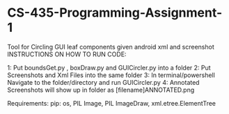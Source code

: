 # CS-435-Programming-Assignment-1
Tool for Circling GUI leaf components given android xml and screenshot
INSTRUCTIONS ON HOW TO RUN CODE:

1: Put boundsGet.py , boxDraw.py and GUICircler.py into a folder
2: Put Screenshots and Xml Files into the same folder
3: In terminal/powershell Navigate to the folder/directory and run GUICircler.py
4: Annotated Screenshots will show up in folder as  [filename]ANNOTATED.png

Requirements:
pip: os, PIL Image, PIL ImageDraw, xml.etree.ElementTree
